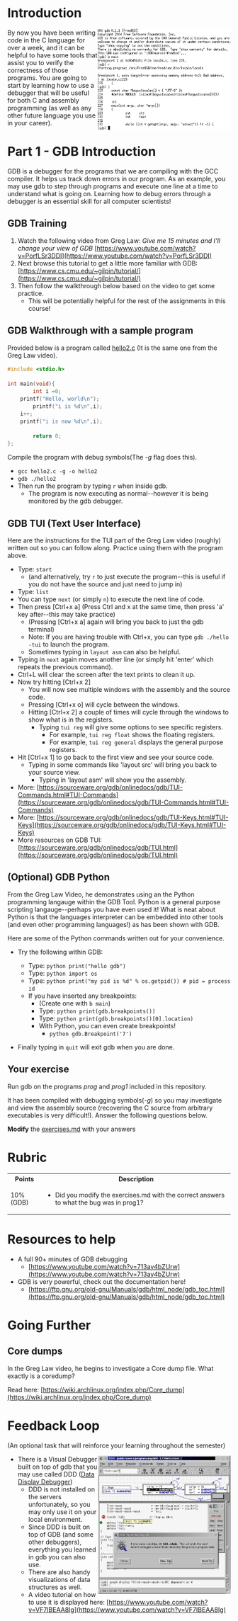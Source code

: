 # Introduction

<img align="right" width="300px" src="./media/GDB-screenshot.gif">

By now you have been writing code in the C language for over a week, and it can be helpful to have some tools that assist you to verify the correctness of those programs. You are going to start by learning how to use a debugger that will be useful for both C and assembly programming (as well as any other future language you use in your career).

# Part 1 - GDB Introduction 

GDB is a debugger for the programs that we are compiling with the GCC compiler. It helps us track down errors in our program. As an example, you may use gdb to step through programs and execute one line at a time to understand what is going on. Learning how to debug errors through a debugger is an essential skill for all computer scientists!

## GDB Training

1. Watch the following video from Greg Law: *Give me 15 minutes and I'll change your view of GDB* [https://www.youtube.com/watch?v=PorfLSr3DDI](https://www.youtube.com/watch?v=PorfLSr3DDI)
2. Next browse this tutorial to get a little more familiar with GDB: [https://www.cs.cmu.edu/~gilpin/tutorial/](https://www.cs.cmu.edu/~gilpin/tutorial/)
3. Then follow the walkthrough below based on the video to get some practice.
	- This will be potentially helpful for the rest of the assignments in this course!

## GDB Walkthrough with a sample program

Provided below is a program called [hello2.c](./hello2.c) (It is the same one from the Greg Law video).

```c
#include <stdio.h>

int main(void){
        int i =0;
	printf("Hello, world\n");
        printf("i is %d\n",i);
	i++;
	printf("i is now %d\n",i);

        return 0;
};
```

Compile the program with debug symbols(The *-g* flag does this).
- `gcc hello2.c -g -o hello2`
- `gdb ./hello2`
- Then run the program by typing `r` when inside gdb.
	- The program is now executing as normal--however it is being monitored by the gdb debugger.

## GDB TUI (Text User Interface)

Here are the instructions for the TUI part of the Greg Law video (roughly) written out so you can follow along. Practice using them with the program above.

- Type: `start` 
	- (and alternatively, try `r` to just execute the program--this is useful if you do not have the source and just need to jump in)
- Type: `list`
- You can type `next` (or simply `n`) to execute the next line of code.
- Then press [Ctrl+x a] (Press Ctrl and x at the same time, then press 'a' key after--this may take practice)
  - (Pressing [Ctrl+x a] again will bring you back to just the gdb terminal)
  - Note: If you are having trouble with Ctrl+x, you can type `gdb ./hello -tui` to launch the program.
  - Sometimes typing in `layout asm` can also be helpful.
- Typing in `next` again moves another line (or simply hit 'enter' which repeats the previous command).
- Ctrl+L will clear the screen after the text prints to clean it up.
- Now try hitting [Ctrl+x 2]
  - You will now see multiple windows with the assembly and the source code.
  - Pressing [Ctrl+x o] will cycle between the windows.
  - Hitting [Ctrl+x 2] a couple of times will cycle through the windows to show what is in the registers.
    - Typing `tui reg` will give some options to see specific registers.
      - For example, `tui reg float` shows the floating registers.
      - For example, `tui reg general` displays the general purpose registers.
 - Hit [Ctrl+x 1] to go back to the first view and see your source code.
   - Typing in some commands like 'layout src' will bring you back to your source view.
     - Typing in 'layout asm' will show you the assembly.
- More: [https://sourceware.org/gdb/onlinedocs/gdb/TUI-Commands.html#TUI-Commands](https://sourceware.org/gdb/onlinedocs/gdb/TUI-Commands.html#TUI-Commands)
- More: [https://sourceware.org/gdb/onlinedocs/gdb/TUI-Keys.html#TUI-Keys](https://sourceware.org/gdb/onlinedocs/gdb/TUI-Keys.html#TUI-Keys)
- More resources on GDB TUI: [https://sourceware.org/gdb/onlinedocs/gdb/TUI.html](https://sourceware.org/gdb/onlinedocs/gdb/TUI.html)
  
## (Optional) GDB Python	

From the Greg Law Video, he demonstrates using an the Python programming langauge within the GDB Tool. Python is a general purpose scripting langauge--perhaps you have even used it! What is neat about Python is that the languages interpreter can be embedded into other tools (and even other programming languages!) as has been shown with GDB.

Here are some of the Python commands written out for your convenience. 
	
- Try the following within GDB:
  - Type: `python print("hello gdb")`
  - Type: `python import os`
  - Type: `python print("my pid is %d" % os.getpid()) # pid = process id`
  - If you have inserted any breakpoints:
    - (Create one with `b main`)
    - Type: `python print(gdb.breakpoints())`
    - Type: `python print(gdb.breakpoints()[0].location)`
    - With Python, you can even create breakpoints!
      - `python gdb.Breakpoint('7')`
    
- Finally typing in `quit` will exit gdb when you are done.

## Your exercise

Run gdb on the programs *prog* and *prog1* included in this repository.

It has been compiled with debugging symbols(*-g*) so you may investigate and view the assembly source (recovering the C source from arbitrary executables is very difficult!). Answer the following questions below.

**Modify** the [exercises.md](./exercises.md) with your answers

# Rubric

<table>
  <tbody>
    <tr>
      <th>Points</th>
      <th align="center">Description</th>
    </tr>
    <tr>
      <td>10% (GDB)</td>
      <td align="left"><ul><li>Did you modify the exercises.md with the correct answers to what the bug was in prog1?</li></ul></td>
    </tr>      
  </tbody>
</table>


# Resources to help

- A full 90+ minutes of GDB debugging
	- [https://www.youtube.com/watch?v=713ay4bZUrw](https://www.youtube.com/watch?v=713ay4bZUrw)
- GDB is very powerful, check out the documentation here!
	- [https://ftp.gnu.org/old-gnu/Manuals/gdb/html_node/gdb_toc.html](https://ftp.gnu.org/old-gnu/Manuals/gdb/html_node/gdb_toc.html)

# Going Further

## Core dumps

In the Greg Law video, he begins to investigate a Core dump file. What exactly is a coredump?

Read here: [https://wiki.archlinux.org/index.php/Core_dump](https://wiki.archlinux.org/index.php/Core_dump)

# Feedback Loop

(An optional task that will reinforce your learning throughout the semester)

<img align="right" width="300px" src="./media/ddd.png">

- There is a Visual Debugger built on top of gdb that you may use called DDD ([Data Display Debugger](https://www.gnu.org/software/ddd/))
	- DDD is not installed on the servers unfortunately, so you may only use it on your local environment.
	- Since DDD is built on top of GDB (and some other debuggers), everything you learned in gdb you can also use.
	- There are also handy visualizations of data structures as well.
	- A video tutorial on how to use it is displayed here: [https://www.youtube.com/watch?v=VF7IBEAA8Ig](https://www.youtube.com/watch?v=VF7IBEAA8Ig)
